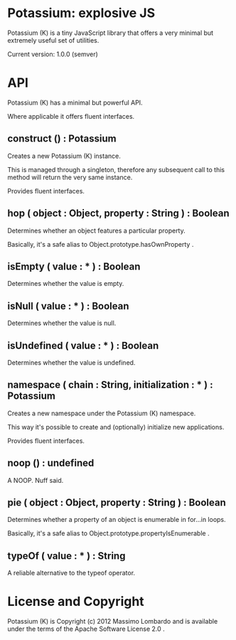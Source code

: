 Potassium: explosive JS
=======================

Potassium (K) is a tiny JavaScript library that offers a very minimal but extremely useful set of utilities.

Current version: 1.0.0 (semver)

API
===

Potassium (K) has a minimal but powerful API.

Where applicable it offers fluent interfaces.

construct () : Potassium
------------------------

Creates a new Potassium (K) instance.

This is managed through a singleton, therefore any subsequent call to this method will return the very same instance.

Provides fluent interfaces.

hop ( object : Object, property : String ) : Boolean
----------------------------------------------------

Determines whether an object features a particular property.

Basically, it's a safe alias to Object.prototype.hasOwnProperty .

isEmpty ( value : * ) : Boolean
-------------------------------

Determines whether the value is empty.

isNull ( value : * ) : Boolean
------------------------------

Determines whether the value is null.

isUndefined ( value : * ) : Boolean
-----------------------------------

Determines whether the value is undefined.

namespace ( chain : String, initialization : * ) : Potassium
------------------------------------------------------------

Creates a new namespace under the Potassium (K) namespace.

This way it's possible to create and (optionally) initialize new applications.

Provides fluent interfaces.

noop () : undefined
-------------------

A NOOP. Nuff said.

pie ( object : Object, property : String ) : Boolean
----------------------------------------------------

Determines whether a property of an object is enumerable in for...in loops.

Basically, it's a safe alias to Object.prototype.propertyIsEnumerable .

typeOf ( value : * ) : String
-----------------------------

A reliable alternative to the typeof operator.

License and Copyright
=====================

Potassium (K) is Copyright (c) 2012 Massimo Lombardo and is available under the terms of the Apache Software License 2.0 .
